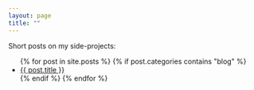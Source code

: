 ```yaml
---
layout: page
title: ""
---
```


Short posts on my side-projects:

<ul>
{% for post in site.posts %}
    {% if post.categories contains "blog" %}
        <li><a href="{{ post.url }}">{{ post.title }}</a></li>
    {% endif %}
{% endfor %}
</ul>